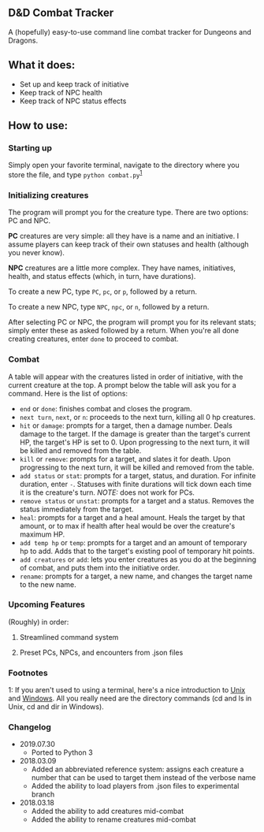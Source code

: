 ## D&D Combat Tracker

A (hopefully) easy-to-use command line combat tracker for Dungeons and Dragons.

## What it does:

- Set up and keep track of initiative
- Keep track of NPC health
- Keep track of NPC status effects

## How to use:

### Starting up

Simply open your favorite terminal, navigate to the directory where you store the file, and type `python combat.py`<sup>[1](#footnote1)</sup>

### Initializing creatures

The program will prompt you for the creature type. There are two options: PC and NPC.

**PC** creatures are very simple: all they have is a name and an initiative. I assume players can keep track of their own statuses and health (although you never know).

**NPC** creatures are a little more complex. They have names, initiatives, health, and status effects (which, in turn, have durations).

To create a new PC, type `PC`, `pc`, or `p`, followed by a return.

To create a new NPC, type `NPC`, `npc`, or `n`, followed by a return.

After selecting PC or NPC, the program will prompt you for its relevant stats; simply enter these as asked followed by a return. When you're all done creating creatures, enter `done` to proceed to combat.

### Combat

A table will appear with the creatures listed in order of initiative, with the current creature at the top. A prompt below the table will ask you for a command. Here is the list of options:

- `end` or `done`: finishes combat and closes the program.
- `next turn`, `next`, or `n`: proceeds to the next turn, killing all 0 hp creatures.
- `hit` or `damage`: prompts for a target, then a damage number. Deals damage to the target. If the damage is greater than the target's current HP, the target's HP is set to 0. Upon progressing to the next turn, it will be killed and removed from the table.
- `kill` or `remove`: prompts for a target, and slates it for death. Upon progressing to the next turn, it will be killed and removed from the table.
- `add status` or `stat`: prompts for a target, status, and duration. For infinite duration, enter `-`. Statuses with finite durations will tick down each time it is the creature's turn. *NOTE:* does not work for PCs.
- `remove status` or `unstat`: prompts for a target and a status. Removes the status immediately from the target.
- `heal`: prompts for a target and a heal amount. Heals the target by that amount, or to max if health after heal would be over the creature's maximum HP.
- `add temp hp` or `temp`: prompts for a target and an amount of temporary hp to add. Adds that to the target's existing pool of temporary hit points.
- `add creatures` or `add`: lets you enter creatures as you do at the beginning of combat, and puts them into the initiative order.
- `rename`: prompts for a target, a new name, and changes the target name to the new name.

### Upcoming Features

(Roughly) in order:

1. Streamlined command system

2. Preset PCs, NPCs, and encounters from .json files

### Footnotes
<a name="footnote1">1</a>: If you aren't used to using a terminal, here's a nice introduction to [Unix](https://computers.tutsplus.com/tutorials/navigating-the-terminal-a-gentle-introduction--mac-3855) and [Windows](https://www.bleepingcomputer.com/tutorials/windows-command-prompt-introduction/). All you really need are the directory commands (cd and ls in Unix, cd and dir in Windows).

### Changelog
- 2019.07.30
  - Ported to Python 3
- 2018.03.09
  - Added an abbreviated reference system: assigns each creature a number that can be used to target them instead of the verbose name
  - Added the ability to load players from .json files to experimental branch
- 2018.03.18
  - Added the ability to add creatures mid-combat
  - Added the ability to rename creatures mid-combat
